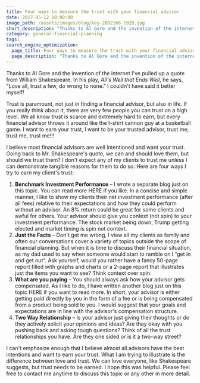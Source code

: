 ```yaml
---
title: Four ways to measure the trust with your financial advisor
date: 2017-05-12 10:00:00
image_path: /assets/images/blog/key-2092166_1920.jpg
short_description: "Thanks to Al Gore and the invention of the internet I've pulled up a quote from William Shakespeare..."
category: general-financial-planning
tags:
search_engine_optimization:
  page_title: Four ways to measure the trust with your financial advisor
  page_description: "Thanks to Al Gore and the invention of the internet I've pulled up a quote from William Shakespeare..."
---
```



Thanks to Al Gore and the invention of the internet I've pulled up a quote from William Shakespeare.  In his play, *All's Well that Ends Well*, he says, "Love all, trust a few, do wrong to none."  I couldn't have said it better myself!

Trust is paramount, not just in finding a financial advisor, but also in life.  If you really think about it, there are very few people you can trust on a high level.  We all know trust is scarce and extremely hard to earn, but every financial advisor throws it around like the t-shirt cannon guy at a basketball game.  I want to earn your trust, I want to be your trusted advisor, trust me, trust me, trust me!!!

I believe most financial advisors are well intentioned and want your trust.  Going back to Mr. Shakespeare's quote, we can and should love them, but should we trust them?  I don't expect any of my clients to trust me unless I can demonstrate tangible reasons for them to do so.  Here are four ways I try to earn my client's trust:

1. **Benchmark Investment Performance** – I wrote a separate blog just on this topic.  You can read more HERE if you like.  In a concise and simple manner, I like to show my clients their net investment performance (after all fees) relative to their expectations and how they could perform without an advisor.  An 8% return could be great for some clients and awful for others.  Your advisor should give you context (not spin) to your investment performance.  The stock market being down, Trump getting elected and market timing is spin not context.
2. **Just the Facts** – Don't get me wrong, I view all my clients as family and often our conversations cover a variety of topics outside the scope of financial planning.  But when it is time to discuss their financial situation, as my dad used to say when someone would start to ramble on I “get in and get out”.  Ask yourself, would you rather have a fancy 50-page report filled with graphs and charts or a 2-page report that illustrates just the items you want to see?  Think context over spin.
3. **What are you paying** – You should always ask how your advisor gets compensated.  As I like to do, I have written another blog just on this topic HERE if you want to read more.  In short, your advisor is either getting paid directly by you in the form of a fee or is being compensated from a product being sold to you.  I would suggest that your goals and expectations are in line with the advisor's compensation structure.
4. **Two Way Relationship** – Is your advisor just giving their thoughts or do they actively solicit your opinions and ideas?  Are they okay with you pushing back and asking tough questions?  Think of all the trust relationships you have.  Are they one sided or is it a two-way street?

I can't emphasize enough that I believe almost all advisors have the best intentions and want to earn your trust.  What I am trying to illustrate is the difference between love and trust.  We can love everyone, like Shakespeare suggests, but trust needs to be earned.  I hope this was helpful.  Please feel free to contact me anytime to discuss this topic or any other in more detail.